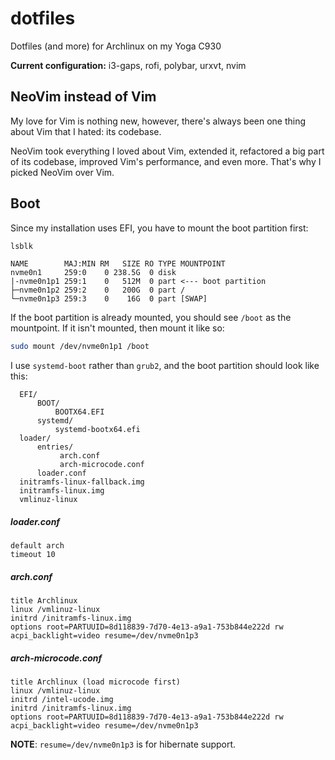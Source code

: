# dotfiles

Dotfiles (and more) for Archlinux on my Yoga C930

**Current configuration:** i3-gaps, rofi, polybar, urxvt, nvim


##  NeoVim instead of Vim

My love for Vim is nothing new, however, there's always been one thing about Vim that I hated: its codebase.

NeoVim took everything I loved about Vim, extended it, refactored a big part of its codebase, improved
Vim's performance, and even more. That's why I picked NeoVim over Vim.


## Boot
 
Since my installation uses EFI, you have to mount the boot partition first:


```bash
lsblk
```

```
NAME        MAJ:MIN RM   SIZE RO TYPE MOUNTPOINT
nvme0n1     259:0    0 238.5G  0 disk 
|-nvme0n1p1 259:1    0   512M  0 part <--- boot partition
├─nvme0n1p2 259:2    0   200G  0 part /
└─nvme0n1p3 259:3    0    16G  0 part [SWAP]
```

If the boot partition is already mounted, you should see `/boot` as the mountpoint.
If it isn't mounted, then mount it like so:

```bash
sudo mount /dev/nvme0n1p1 /boot
```

I use `systemd-boot` rather than `grub2`, and the boot partition should look like this:

```
  EFI/
      BOOT/
          BOOTX64.EFI
      systemd/
          systemd-bootx64.efi
  loader/
      entries/
           arch.conf
           arch-microcode.conf
      loader.conf
  initramfs-linux-fallback.img
  initramfs-linux.img
  vmlinuz-linux
```


##### loader.conf
 
```
default arch
timeout 10
```


##### arch.conf

```
title Archlinux
linux /vmlinuz-linux
initrd /initramfs-linux.img
options root=PARTUUID=8d118839-7d70-4e13-a9a1-753b844e222d rw acpi_backlight=video resume=/dev/nvme0n1p3
```

 
##### arch-microcode.conf
 
```
title Archlinux (load microcode first)
linux /vmlinuz-linux
initrd /intel-ucode.img
initrd /initramfs-linux.img
options root=PARTUUID=8d118839-7d70-4e13-a9a1-753b844e222d rw acpi_backlight=video resume=/dev/nvme0n1p3
```

**NOTE**: `resume=/dev/nvme0n1p3` is for hibernate support.
